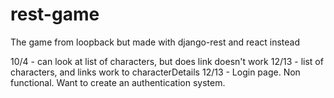 # rest-game
The game from loopback but made with django-rest and react instead


10/4 - can look at list of characters, but does link doesn't work
12/13 - list of characters, and links work to characterDetails
12/13 - Login page. Non functional. Want to create an authentication system.